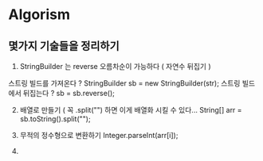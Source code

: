 # Algorism

## 몇가지 기술들을 정리하기


1. StringBuilder 는 reverse 오름차순이 가능하다 ( 자연수 뒤집기 )

스트링 빌드를 가져온다 ?
StringBuilder sb = new StringBuilder(str);
스트링 빌드에서 뒤집는다 ?
sb = sb.reverse();


2. 배열로 만들기 ( 꼭 .split("") 하면 이게 배열화 시킬 수 있다...
String[] arr = sb.toString().split("");

3. 무적의 정수형으로 변환하기
Integer.parseInt(arr[i]);

4. 

